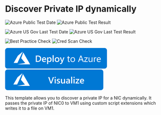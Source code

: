 # Discover Private IP dynamically

![Azure Public Test Date](https://azurequickstartsservice.blob.core.windows.net/badges/201-discover-private-ip-dynamically/PublicLastTestDate.svg)
![Azure Public Test Result](https://azurequickstartsservice.blob.core.windows.net/badges/201-discover-private-ip-dynamically/PublicDeployment.svg)

![Azure US Gov Last Test Date](https://azurequickstartsservice.blob.core.windows.net/badges/201-discover-private-ip-dynamically/FairfaxLastTestDate.svg)
![Azure US Gov Last Test Result](https://azurequickstartsservice.blob.core.windows.net/badges/201-discover-private-ip-dynamically/FairfaxDeployment.svg)

![Best Practice Check](https://azurequickstartsservice.blob.core.windows.net/badges/201-discover-private-ip-dynamically/BestPracticeResult.svg)
![Cred Scan Check](https://azurequickstartsservice.blob.core.windows.net/badges/201-discover-private-ip-dynamically/CredScanResult.svg)

[![Deploy To Azure](https://raw.githubusercontent.com/Azure/azure-quickstart-templates/master/1-CONTRIBUTION-GUIDE/images/deploytoazure.svg?sanitize=true)]("https://portal.azure.com/#create/Microsoft.Template/uri/https%3A%2F%2Fraw.githubusercontent.com%2FAzure%2Fazure-quickstart-templates%2Fmaster%2F201-discover-private-ip-dynamically%2Fazuredeploy.json")  [![Visualize](https://raw.githubusercontent.com/Azure/azure-quickstart-templates/master/1-CONTRIBUTION-GUIDE/images/visualizebutton.svg?sanitize=true)]("http://armviz.io/#/?load=https%3A%2F%2Fraw.githubusercontent.com%2FAzure%2Fazure-quickstart-templates%2Fmaster%2F201-discover-private-ip-dynamically%2Fazuredeploy.json")

This template allows you to discover a private IP for a NIC dynamically. It passes the private IP of NIC0 to VM1 using custom script extensions which writes it to a file on VM1.


